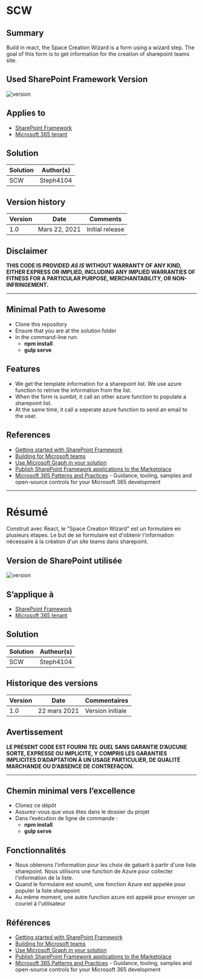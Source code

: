 # SCW

## Summary

Build in react, the Space Creation Wizard is a form using a wizard step. The goal of this form is to get information for the creation of sharepoint teams site.

## Used SharePoint Framework Version

![version](https://img.shields.io/badge/version-1.11-green.svg)

## Applies to

- [SharePoint Framework](https://aka.ms/spfx)
- [Microsoft 365 tenant](https://docs.microsoft.com/en-us/sharepoint/dev/spfx/set-up-your-developer-tenant)


## Solution

Solution|Author(s)
--------|---------
SCW | Steph4104

## Version history

Version|Date|Comments
-------|----|--------
1.0|Mars 22, 2021|Initial release

## Disclaimer

**THIS CODE IS PROVIDED *AS IS* WITHOUT WARRANTY OF ANY KIND, EITHER EXPRESS OR IMPLIED, INCLUDING ANY IMPLIED WARRANTIES OF FITNESS FOR A PARTICULAR PURPOSE, MERCHANTABILITY, OR NON-INFRINGEMENT.**

---

## Minimal Path to Awesome

- Clone this repository
- Ensure that you are at the solution folder
- in the command-line run:
  - **npm install**
  - **gulp serve**


## Features

- We get the template information for a sharepoint list. We use azure function to retrive the information from the list.
- When the form is sumbit, it call an other azure function to populate a sharepoint list.
- At the same time, it call a seperate azure function to send an email to the user.

## References

- [Getting started with SharePoint Framework](https://docs.microsoft.com/en-us/sharepoint/dev/spfx/set-up-your-developer-tenant)
- [Building for Microsoft teams](https://docs.microsoft.com/en-us/sharepoint/dev/spfx/build-for-teams-overview)
- [Use Microsoft Graph in your solution](https://docs.microsoft.com/en-us/sharepoint/dev/spfx/web-parts/get-started/using-microsoft-graph-apis)
- [Publish SharePoint Framework applications to the Marketplace](https://docs.microsoft.com/en-us/sharepoint/dev/spfx/publish-to-marketplace-overview)
- [Microsoft 365 Patterns and Practices](https://aka.ms/m365pnp) - Guidance, tooling, samples and open-source controls for your Microsoft 365 development

***

# Résumé

Construit avec React, le "Space Creation Wizard" est un formulaire en plusieurs étapes. Le but de se formulaire est d'obtenir l'information nécessaire à la création d'un site teams dans sharepoint.

## Version de SharePoint utilisée

![version](https://img.shields.io/badge/version-1.11-green.svg)

## S’applique à

- [SharePoint Framework](https://aka.ms/spfx)
- [Microsoft 365 tenant](https://docs.microsoft.com/en-us/sharepoint/dev/spfx/set-up-your-developer-tenant)


## Solution

Solution|Autheur(s)
--------|---------
SCW | Steph4104

## Historique des versions

Version|Date|Commentaires
-------|----|--------
1.0|22 mars 2021|Version initiale

## Avertissement

**LE PRÉSENT CODE EST FOURNI *TEL QUEL* SANS GARANTIE D’AUCUNE SORTE, EXPRESSE OU IMPLICITE, Y COMPRIS LES GARANTIES IMPLICITES D’ADAPTATION À UN USAGE PARTICULIER, DE QUALITÉ MARCHANDE OU D’ABSENCE DE CONTREFAÇON.**

---

## Chemin minimal vers l’excellence

- Clonez ce dépôt
- Assurez-vous que vous êtes dans le dossier du projet
- Dans l’exécution de ligne de commande :
  - **npm install**
  - **gulp serve**


## Fonctionnalités

- Nous obtenons l'information pour les choix de gabarit à partir d'une liste sharepoint. Nous utilisons une function de Azure pour collecter l'information de la liste.
- Quand le formulaire est soumit, une fonction Azure est appelée pour populer la liste sharepoint
- Au même moment, une autre function azure est appelé pour envoyer un couriel à l'utilisateur

## Références

- [Getting started with SharePoint Framework](https://docs.microsoft.com/en-us/sharepoint/dev/spfx/set-up-your-developer-tenant)
- [Building for Microsoft teams](https://docs.microsoft.com/en-us/sharepoint/dev/spfx/build-for-teams-overview)
- [Use Microsoft Graph in your solution](https://docs.microsoft.com/en-us/sharepoint/dev/spfx/web-parts/get-started/using-microsoft-graph-apis)
- [Publish SharePoint Framework applications to the Marketplace](https://docs.microsoft.com/en-us/sharepoint/dev/spfx/publish-to-marketplace-overview)
- [Microsoft 365 Patterns and Practices](https://aka.ms/m365pnp) - Guidance, tooling, samples and open-source controls for your Microsoft 365 development

